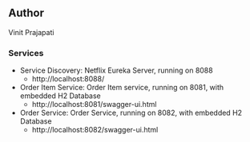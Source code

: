 ## Author

Vinit Prajapati

### Services

- Service Discovery: Netflix Eureka Server, running on 8088
  - http://localhost:8088/
- Order Item Service: Order Item service, running on 8081, with embedded H2 Database
  - http://localhost:8081/swagger-ui.html
- Order Service: Order Service, running on 8082, with embedded H2 Database
  - http://localhost:8082/swagger-ui.html




